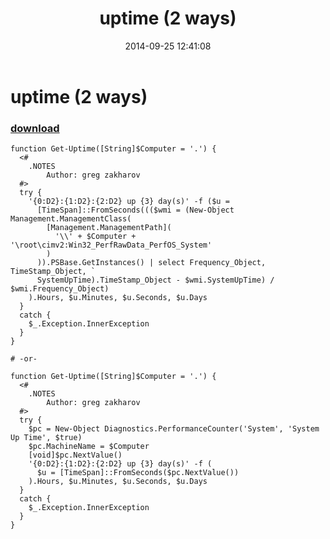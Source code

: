 ﻿---
pid:            5466
parent:         0
children:       
poster:         greg zakharov
title:          uptime (2 ways)
date:           2014-09-25 12:41:08
description:    
format:         posh
---

# uptime (2 ways)

### [download](5466.ps1)  



```posh
function Get-Uptime([String]$Computer = '.') {
  <#
    .NOTES
        Author: greg zakharov
  #>
  try {
    '{0:D2}:{1:D2}:{2:D2} up {3} day(s)' -f ($u =
      [TimeSpan]::FromSeconds((($wmi = (New-Object Management.ManagementClass(
        [Management.ManagementPath](
          '\\' + $Computer + '\root\cimv2:Win32_PerfRawData_PerfOS_System'
        )
      )).PSBase.GetInstances() | select Frequency_Object, TimeStamp_Object, `
      SystemUpTime).TimeStamp_Object - $wmi.SystemUpTime) / $wmi.Frequency_Object)
    ).Hours, $u.Minutes, $u.Seconds, $u.Days
  }
  catch {
    $_.Exception.InnerException
  }
}

# -or-

function Get-Uptime([String]$Computer = '.') {
  <#
    .NOTES
        Author: greg zakharov
  #>
  try {
    $pc = New-Object Diagnostics.PerformanceCounter('System', 'System Up Time', $true)
    $pc.MachineName = $Computer
    [void]$pc.NextValue()
    '{0:D2}:{1:D2}:{2:D2} up {3} day(s)' -f (
      $u = [TimeSpan]::FromSeconds($pc.NextValue())
    ).Hours, $u.Minutes, $u.Seconds, $u.Days
  }
  catch {
    $_.Exception.InnerException
  }
}
```
